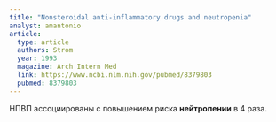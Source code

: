 ```yaml
---
title: "Nonsteroidal anti-inflammatory drugs and neutropenia"
analyst: amantonio
article:
  type: article
  authors: Strom
  year: 1993
  magazine: Arch Intern Med
  link: https://www.ncbi.nlm.nih.gov/pubmed/8379803
  pubmed: 8379803
---
```


НПВП ассоциированы с повышением риска **нейтропении** в 4 раза.
